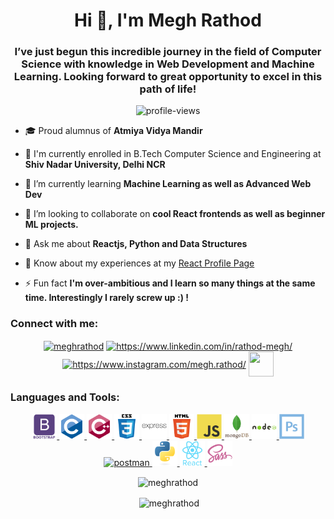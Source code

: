 
<h1  align="center">Hi 👋, I'm Megh Rathod</h1>

<h3  align="center">I’ve just begun this incredible journey in the field of Computer Science with knowledge in Web Development and Machine Learning. Looking forward to great opportunity to excel in this path of life!</h3>

<p align="center">

<img src= "https://komarev.com/ghpvc/?username=meghrathod&style=flat&color=blueviolet" alt="profile-views" />

</p>



- 🎓 Proud alumnus of **Atmiya Vidya Mandir**

-  📖 I'm currently enrolled in B.Tech Computer Science and Engineering at **Shiv Nadar University, Delhi NCR**

 
- 🌱 I’m currently learning **Machine Learning as well as Advanced Web Dev**

  

- 👯 I’m looking to collaborate on **cool React frontends as well as beginner ML projects.**

  

- 💬 Ask me about **Reactjs, Python and Data Structures**

    

- 📄 Know about my experiences at my [React Profile Page](https://me.meghrathod.tech)

  

- ⚡ Fun fact **I'm over-ambitious and I learn so many things at the same time. Interestingly I rarely screw up :) !**

  

<h3  align="left">Connect with me:</h3>

<p  align="center" >
<a  href="https://twitter.com/meghrathod"  target="blank"><img  align="center"  src="https://img.icons8.com/cute-clipart/64/000000/twitter.png"  alt="meghrathod"  height="40"  width="40"  /></a>  <a  href="https://linkedin.com/in/https://www.linkedin.com/in/rathod-megh/"  target="blank"><img  align="center"  src="https://img.icons8.com/cute-clipart/64/000000/linkedin.png"  alt="https://www.linkedin.com/in/rathod-megh/"  height="40"  width="40"  /></a>  <a  href="https://instagram.com/megh.rathod/"  target="blank"><img  align="center"  src="https://img.icons8.com/cute-clipart/64/000000/instagram-new.png"  alt="https://www.instagram.com/megh.rathod/"  height="40"  width="40"  /></a> <a  href="mailto:me@meghrathod.tech"  target="blank"><img align="center" src="https://img.icons8.com/cute-clipart/64/000000/apple-mail.png" height="40"  width="40"  /></a>

</p>

  

<h3  align="left">Languages and Tools:</h3>

<p  align="center" >  <a href="https://getbootstrap.com"  target="_blank">  <img  src="https://raw.githubusercontent.com/devicons/devicon/master/icons/bootstrap/bootstrap-plain-wordmark.svg"  alt="bootstrap"  width="40"  height="40"/>  </a>  <a  href="https://www.cprogramming.com/"  target="_blank">  <img  src="https://raw.githubusercontent.com/devicons/devicon/master/icons/c/c-original.svg"  alt="c"  width="40"  height="40"/>  </a>  <a  href="https://www.w3schools.com/cpp/"  target="_blank">  <img  src="https://raw.githubusercontent.com/devicons/devicon/master/icons/cplusplus/cplusplus-original.svg"  alt="cplusplus"  width="40"  height="40"/>  </a>  <a  href="https://www.w3schools.com/css/"  target="_blank">  <img  src="https://raw.githubusercontent.com/devicons/devicon/master/icons/css3/css3-original-wordmark.svg"  alt="css3"  width="40"  height="40"/>  </a>  <a  href="https://expressjs.com"  target="_blank">  <img  src="https://raw.githubusercontent.com/devicons/devicon/master/icons/express/express-original-wordmark.svg"  alt="express"  width="40"  height="40"/>  </a>  <a  href="https://www.w3.org/html/"  target="_blank">  <img  src="https://raw.githubusercontent.com/devicons/devicon/master/icons/html5/html5-original-wordmark.svg"  alt="html5"  width="40"  height="40"/>  </a>  <a  href="https://developer.mozilla.org/en-US/docs/Web/JavaScript"  target="_blank">  <img  src="https://raw.githubusercontent.com/devicons/devicon/master/icons/javascript/javascript-original.svg"  alt="javascript"  width="40"  height="40"/>  </a>  <a  href="https://www.mongodb.com/"  target="_blank">  <img  src="https://raw.githubusercontent.com/devicons/devicon/master/icons/mongodb/mongodb-original-wordmark.svg"  alt="mongodb"  width="40"  height="40"/>  </a>  <a  href="https://nodejs.org"  target="_blank">  <img  src="https://raw.githubusercontent.com/devicons/devicon/master/icons/nodejs/nodejs-original-wordmark.svg"  alt="nodejs"  width="40"  height="40"/>  </a>  <a  href="https://www.photoshop.com/en"  target="_blank">  <img  src="https://raw.githubusercontent.com/devicons/devicon/master/icons/photoshop/photoshop-line.svg"  alt="photoshop"  width="40"  height="40"/>  </a>  <a  href="https://postman.com"  target="_blank">  <img  src="https://www.vectorlogo.zone/logos/getpostman/getpostman-icon.svg"  alt="postman"  width="40"  height="40"/>  </a>  <a  href="https://www.python.org"  target="_blank">  <img  src="https://raw.githubusercontent.com/devicons/devicon/master/icons/python/python-original.svg"  alt="python"  width="40"  height="40"/>  </a>  <a  href="https://reactjs.org/"  target="_blank">  <img  src="https://raw.githubusercontent.com/devicons/devicon/master/icons/react/react-original-wordmark.svg"  alt="react"  width="40"  height="40"/>  </a>  <a  href="https://sass-lang.com"  target="_blank">  <img  src="https://raw.githubusercontent.com/devicons/devicon/master/icons/sass/sass-original.svg"  alt="sass"  width="40"  height="40"/>  </a>  </p>

  

<p align="center"><img  align="center"  src="https://github-readme-stats.vercel.app/api/top-langs?username=meghrathod&show_icons=true&locale=en&layout=compact"  alt="meghrathod"  /></p>

  

<p align="center">&nbsp;<img  align="center"  src="https://github-readme-stats.vercel.app/api?username=meghrathod&show_icons=true&locale=en"  alt="meghrathod"  /></p>
